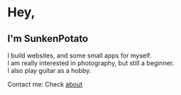 ---
---
# Hey,
## I'm SunkenPotato

I build websites, and some small apps for myself. \
I am really interested in photography, but still a beginner. \
I also play guitar as a hobby.


Contact me: Check [about](/about)